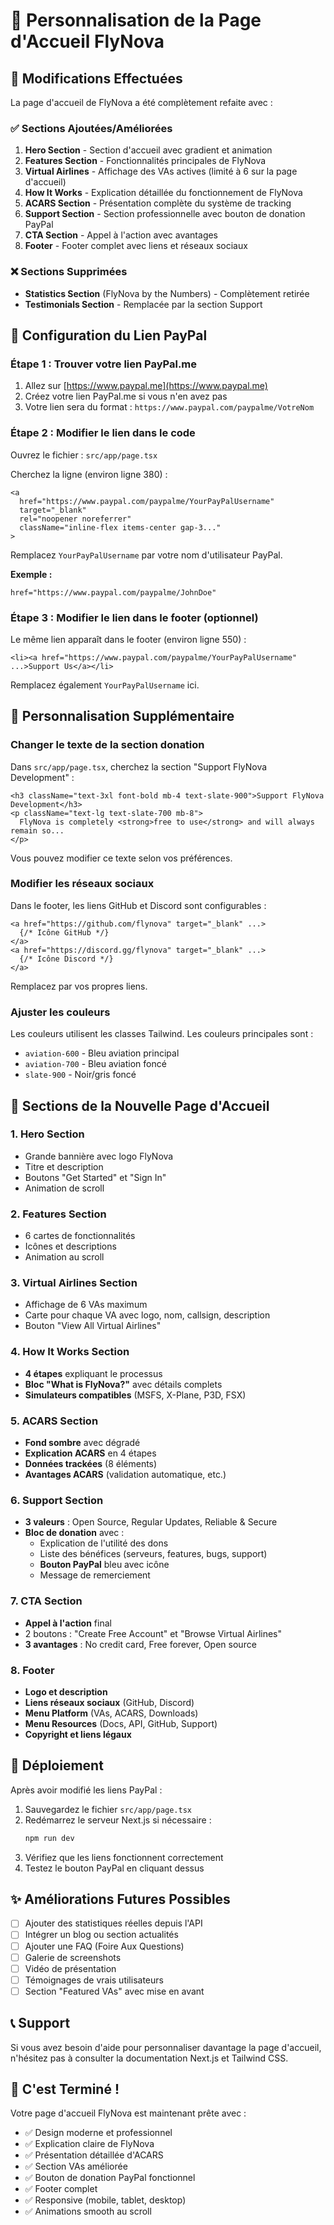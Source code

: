 # 🎨 Personnalisation de la Page d'Accueil FlyNova

## 📝 Modifications Effectuées

La page d'accueil de FlyNova a été complètement refaite avec :

### ✅ Sections Ajoutées/Améliorées

1. **Hero Section** - Section d'accueil avec gradient et animation
2. **Features Section** - Fonctionnalités principales de FlyNova
3. **Virtual Airlines** - Affichage des VAs actives (limité à 6 sur la page d'accueil)
4. **How It Works** - Explication détaillée du fonctionnement de FlyNova
5. **ACARS Section** - Présentation complète du système de tracking
6. **Support Section** - Section professionnelle avec bouton de donation PayPal
7. **CTA Section** - Appel à l'action avec avantages
8. **Footer** - Footer complet avec liens et réseaux sociaux

### ❌ Sections Supprimées

- **Statistics Section** (FlyNova by the Numbers) - Complètement retirée
- **Testimonials Section** - Remplacée par la section Support

## 🔧 Configuration du Lien PayPal

### Étape 1 : Trouver votre lien PayPal.me

1. Allez sur [https://www.paypal.me](https://www.paypal.me)
2. Créez votre lien PayPal.me si vous n'en avez pas
3. Votre lien sera du format : `https://www.paypal.com/paypalme/VotreNom`

### Étape 2 : Modifier le lien dans le code

Ouvrez le fichier : `src/app/page.tsx`

Cherchez la ligne (environ ligne 380) :

```tsx
<a 
  href="https://www.paypal.com/paypalme/YourPayPalUsername" 
  target="_blank" 
  rel="noopener noreferrer"
  className="inline-flex items-center gap-3..."
>
```

Remplacez `YourPayPalUsername` par votre nom d'utilisateur PayPal.

**Exemple :**
```tsx
href="https://www.paypal.com/paypalme/JohnDoe"
```

### Étape 3 : Modifier le lien dans le footer (optionnel)

Le même lien apparaît dans le footer (environ ligne 550) :

```tsx
<li><a href="https://www.paypal.com/paypalme/YourPayPalUsername" ...>Support Us</a></li>
```

Remplacez également `YourPayPalUsername` ici.

## 🎨 Personnalisation Supplémentaire

### Changer le texte de la section donation

Dans `src/app/page.tsx`, cherchez la section "Support FlyNova Development" :

```tsx
<h3 className="text-3xl font-bold mb-4 text-slate-900">Support FlyNova Development</h3>
<p className="text-lg text-slate-700 mb-8">
  FlyNova is completely <strong>free to use</strong> and will always remain so...
</p>
```

Vous pouvez modifier ce texte selon vos préférences.

### Modifier les réseaux sociaux

Dans le footer, les liens GitHub et Discord sont configurables :

```tsx
<a href="https://github.com/flynova" target="_blank" ...>
  {/* Icône GitHub */}
</a>
<a href="https://discord.gg/flynova" target="_blank" ...>
  {/* Icône Discord */}
</a>
```

Remplacez par vos propres liens.

### Ajuster les couleurs

Les couleurs utilisent les classes Tailwind. Les couleurs principales sont :
- `aviation-600` - Bleu aviation principal
- `aviation-700` - Bleu aviation foncé
- `slate-900` - Noir/gris foncé

## 📱 Sections de la Nouvelle Page d'Accueil

### 1. Hero Section
- Grande bannière avec logo FlyNova
- Titre et description
- Boutons "Get Started" et "Sign In"
- Animation de scroll

### 2. Features Section
- 6 cartes de fonctionnalités
- Icônes et descriptions
- Animation au scroll

### 3. Virtual Airlines Section
- Affichage de 6 VAs maximum
- Carte pour chaque VA avec logo, nom, callsign, description
- Bouton "View All Virtual Airlines"

### 4. How It Works Section
- **4 étapes** expliquant le processus
- **Bloc "What is FlyNova?"** avec détails complets
- **Simulateurs compatibles** (MSFS, X-Plane, P3D, FSX)

### 5. ACARS Section
- **Fond sombre** avec dégradé
- **Explication ACARS** en 4 étapes
- **Données trackées** (8 éléments)
- **Avantages ACARS** (validation automatique, etc.)

### 6. Support Section
- **3 valeurs** : Open Source, Regular Updates, Reliable & Secure
- **Bloc de donation** avec :
  - Explication de l'utilité des dons
  - Liste des bénéfices (serveurs, features, bugs, support)
  - **Bouton PayPal** bleu avec icône
  - Message de remerciement

### 7. CTA Section
- **Appel à l'action** final
- 2 boutons : "Create Free Account" et "Browse Virtual Airlines"
- **3 avantages** : No credit card, Free forever, Open source

### 8. Footer
- **Logo et description**
- **Liens réseaux sociaux** (GitHub, Discord)
- **Menu Platform** (VAs, ACARS, Downloads)
- **Menu Resources** (Docs, API, GitHub, Support)
- **Copyright et liens légaux**

## 🚀 Déploiement

Après avoir modifié les liens PayPal :

1. Sauvegardez le fichier `src/app/page.tsx`
2. Redémarrez le serveur Next.js si nécessaire :
   ```bash
   npm run dev
   ```
3. Vérifiez que les liens fonctionnent correctement
4. Testez le bouton PayPal en cliquant dessus

## ✨ Améliorations Futures Possibles

- [ ] Ajouter des statistiques réelles depuis l'API
- [ ] Intégrer un blog ou section actualités
- [ ] Ajouter une FAQ (Foire Aux Questions)
- [ ] Galerie de screenshots
- [ ] Vidéo de présentation
- [ ] Témoignages de vrais utilisateurs
- [ ] Section "Featured VAs" avec mise en avant

## 📞 Support

Si vous avez besoin d'aide pour personnaliser davantage la page d'accueil, n'hésitez pas à consulter la documentation Next.js et Tailwind CSS.

## 🎉 C'est Terminé !

Votre page d'accueil FlyNova est maintenant prête avec :
- ✅ Design moderne et professionnel
- ✅ Explication claire de FlyNova
- ✅ Présentation détaillée d'ACARS
- ✅ Section VAs améliorée
- ✅ Bouton de donation PayPal fonctionnel
- ✅ Footer complet
- ✅ Responsive (mobile, tablet, desktop)
- ✅ Animations smooth au scroll

